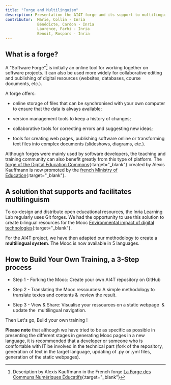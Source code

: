 ```yaml
---
title: "Forge and Multilinguism"
description: Presentation the AI4T forge and its support to multilinguism - An online tool for working together on educational content.
contributor:  Marie, Collin - Inria
              Bénédicte, Cardon - Inria
              Laurence, Farhi - Inria
              Benoit, Rospars - Inria
---
```


## What is a forge?

A "Software Forge"[^forgedef] is initially an online tool for working together on software projects. It can also be used more widely for collaborative editing and publishing of digital resources (websites, databases, course documents, etc.).

A forge offers:

-   online storage of files that can be synchronised with your own computer to ensure that the data is always available;

-   version management tools to keep a history of changes;

-   collaborative tools for correcting errors and suggesting new ideas;

-   tools for creating web pages, publishing software online or transforming text files into complex documents (slideshows, diagrams, etc.).

Although forges were mainly used by software developers, the teaching and training community can also benefit greatly from this type of platform. The [forge of the Digital Education Commons](https://forge.aeif.fr/framaka/que-la-forge-soit-avec-toi#quest-ce-quune-forge-){:target="_blank"} created by Alexis Kauffmann is now promoted by the [french Ministry of Education](https://www.education.gouv.fr){:target="_blank"}.

## A solution that supports and facilitates multilinguism

To co-design and distribute open educational resources, the Inria Learning Lab regularly uses Git forges. We had the opportunity to use this solution to create bilingual resources for the Mooc [Environmental impact of digital technologies](https://learninglab.gitlabpages.inria.fr/mooc-impacts-num/mooc-impacts-num-ressources/en/index.html){:target="_blank"}.

For the AI4T project, we have then adapted our methodology to create a **multilingual system**. The Mooc is now available in 5 languages.

## **How to Build Your Own Training, a 3-Step process**

-   Step 1 - Forking the Mooc: Create your own AI4T repository on GitHub

-   Step 2 - Translating the Mooc ressources: A simple methodology to translate textes and contents &  review the result.

-   Step 3 - View & Share: Visualise your ressources on a static webpage  & update the  multilingual navigation.

Then Let's go, Build your own training !

**Please note** that although we have tried to be as specific as possible in presenting the different stages in generating Mooc pages in
a new language, it is recommended that a developer or someone who is comfortable with IT be involved in the technical part (fork of the
repository, generation of text in the target language, updating of .py or .yml files, generation of the static webpages).

[^forgedef]: Description by Alexis Kauffmann in the French forge [La Forge des Communs Numériques Éducatifs](https://forge.aeif.fr/framaka/que-la-forge-soit-avec-toi#quest-ce-quune-forge-){:target="_blank"}
